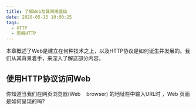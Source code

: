 ```yaml
---
title: 了解Web及其网络基础
date: 2020-05-15 10:00:25
tags:
  - HTTP
  - 图解HTTP
---
```

本章概述了Web是建立在何种技术之上，以及HTTP协议是如何诞生并发展的。我们从其背景着手，来深入了解这部分内容。
 
<!--more-->

## 使用HTTP协议访问Web

你知道当我们在网页浏览器(Web    browser) 的地址栏中输入URL时 ，Web 页面是如何呈现的吗?
